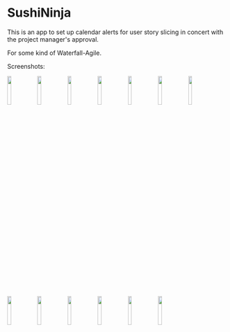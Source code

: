 # SushiNinja

This is an app to set up calendar alerts for user story slicing in concert with the project manager's approval. 

For some kind of Waterfall-Agile.

Screenshots:

<img src="https://user-images.githubusercontent.com/5674807/114536103-0aa80680-9c51-11eb-8dad-3918aca11909.png" width="13%"></img> <img src="https://user-images.githubusercontent.com/5674807/114536155-1693c880-9c51-11eb-9183-2dcfc07519d3.png" width="13%"></img> <img src="https://user-images.githubusercontent.com/5674807/114536169-18f62280-9c51-11eb-9551-c455fd482bad.png" width="13%"></img> <img src="https://user-images.githubusercontent.com/5674807/114536190-1eec0380-9c51-11eb-9c0c-36b2463ecea9.png" width="13%"></img> <img src="https://user-images.githubusercontent.com/5674807/114536221-26131180-9c51-11eb-8087-b7c013ebd135.png" width="13%"></img> <img src="https://user-images.githubusercontent.com/5674807/114536222-26aba800-9c51-11eb-8fa5-84748d11cb51.png" width="13%"></img> <img src="https://user-images.githubusercontent.com/5674807/114536225-27443e80-9c51-11eb-8772-fec6084e685b.png" width="13%"></img> <img src="https://user-images.githubusercontent.com/5674807/114536228-27443e80-9c51-11eb-9d79-2b018d3ead5a.png" width="13%"></img> <img src="https://user-images.githubusercontent.com/5674807/114536230-27dcd500-9c51-11eb-8061-93e222638f28.png" width="13%"></img> <img src="https://user-images.githubusercontent.com/5674807/114536231-27dcd500-9c51-11eb-838b-472424ab8d29.png" width="13%"></img> <img src="https://user-images.githubusercontent.com/5674807/114536243-2ca18900-9c51-11eb-8be1-12c69e8364f7.png" width="13%"></img> <img src="https://user-images.githubusercontent.com/5674807/114536247-2d3a1f80-9c51-11eb-9e6a-94db10fb1ba9.png" width="13%"></img> <img src="https://user-images.githubusercontent.com/5674807/114536248-2dd2b600-9c51-11eb-9885-94b96034f7fa.png" width="13%"></img> 

